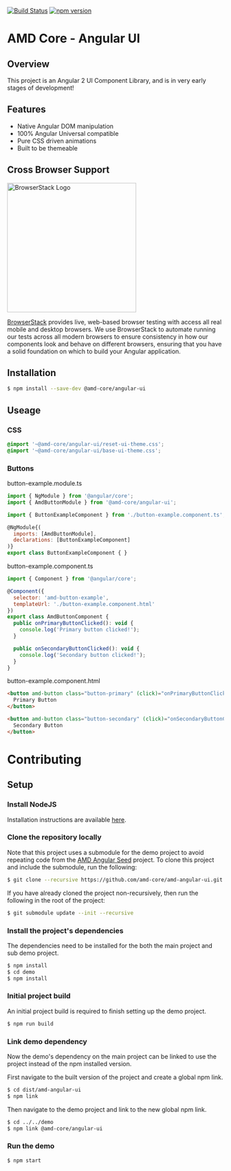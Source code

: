 [![Build Status](https://travis-ci.org/amd-core/amd-angular-ui.svg?branch=master)](https://travis-ci.org/amd-core/amd-angular-ui)
[![npm version](https://badge.fury.io/js/%40amd-core%2Fangular-ui.svg)](https://badge.fury.io/js/%40amd-core%2Fangular-ui)

# AMD Core - Angular UI #

## Overview ##

This project is an Angular 2 UI Component Library, and is in very early stages of development!

## Features ##

* Native Angular DOM manipulation
* 100% Angular Universal compatible
* Pure CSS driven animations
* Built to be themeable

## Cross Browser Support ##

<a href="https://www.browserstack.com/" target="_blank">
<img src="https://www.browserstack.com/images/layout/browserstack-logo-600x315.png" alt="BrowserStack Logo" width="300">
</a>

[BrowserStack](https://www.browserstack.com/) provides live, web-based browser testing with access all real mobile and desktop browsers. We use BrowserStack to automate running our tests across all modern browsers to ensure consistency in how our components look and behave on different browsers, ensuring that you have a solid foundation on which to build your Angular application.

## Installation ##

``` bash
$ npm install --save-dev @amd-core/angular-ui
```

## Useage ##

### CSS ###

``` css
@import '~@amd-core/angular-ui/reset-ui-theme.css';
@import '~@amd-core/angular-ui/base-ui-theme.css';
```

### Buttons ###

button-example.module.ts
``` javascript
import { NgModule } from '@angular/core';
import { AmdButtonModule } from '@amd-core/angular-ui';

import { ButtonExampleComponent } from './button-example.component.ts';

@NgModule{(
  imports: [AmdButtonModule],
  declarations: [ButtonExampleComponent]
)}
export class ButtonExampleComponent { }
```

button-example.component.ts
``` javascript
import { Component } from '@angular/core';

@Component({
  selector: 'amd-button-example',
  templateUrl: './button-example.component.html'
})
export class AmdButtonComponent {
  public onPrimaryButtonClicked(): void {
    console.log('Primary button clicked!');
  }

  public onSecondaryButtonClicked(): void {
    console.log('Secondary button clicked!');
  }
}
```

button-example.component.html
``` html
<button amd-button class="button-primary" (click)="onPrimaryButtonClicked()">
  Primary Button
</button>

<button amd-button class="button-secondary" (click)="onSecondaryButtonClicked()">
  Secondary Button
</button>
```

# Contributing #

## Setup ##

### Install NodeJS ####

Installation instructions are available [here](https://nodejs.org).

### Clone the repository locally ###

Note that this project uses a submodule for the demo project to avoid repeating code from the [AMD Angular Seed](https://github.com/amd-core/amd-angular-seed) project. To clone this project and include the submodule, run the following:

``` bash
$ git clone --recursive https://github.com/amd-core/amd-angular-ui.git
```

If you have already cloned the project non-recursively, then run the following in the root of the project:

``` bash
$ git submodule update --init --recursive
```

### Install the project's dependencies ###

The dependencies need to be installed for the both the main project and sub demo project.

``` bash
$ npm install
$ cd demo
$ npm install
```

### Initial project build ###

An initial project build is required to finish setting up the demo project.

``` bash
$ npm run build
```

### Link demo dependency ###

Now the demo's dependency on the main project can be linked to use the project instead of the npm installed version.

First navigate to the built version of the project and create a global npm link.

``` bash
$ cd dist/amd-angular-ui
$ npm link
```

Then navigate to the demo project and link to the new global npm link.

``` bash
$ cd ../../demo
$ npm link @amd-core/angular-ui
```

### Run the demo ###

``` bash
$ npm start
```
